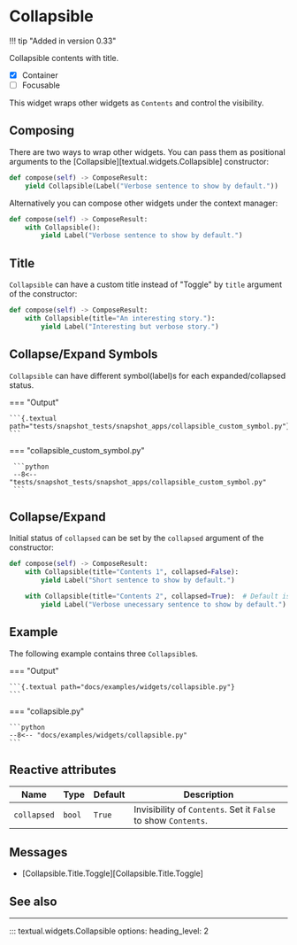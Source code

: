 # Collapsible

!!! tip "Added in version 0.33"

Collapsible contents with title.

- [x] Container
- [ ] Focusable

This widget wraps other widgets as `Contents` and control the visibility.

## Composing

There are two ways to wrap other widgets.
You can pass them as positional arguments to the [Collapsible][textual.widgets.Collapsible] constructor:

```python
def compose(self) -> ComposeResult:
    yield Collapsible(Label("Verbose sentence to show by default."))

```

Alternatively you can compose other widgets under the context manager:

```python
def compose(self) -> ComposeResult:
    with Collapsible():
        yield Label("Verbose sentence to show by default.")

```

## Title

`Collapsible` can have a custom title instead of "Toggle" by `title` argument of the constructor:

```python
def compose(self) -> ComposeResult:
    with Collapsible(title="An interesting story."):
        yield Label("Interesting but verbose story.")

```

## Collapse/Expand Symbols

`Collapsible` can have different symbol(label)s for each expanded/collapsed status.


=== "Output"

    ```{.textual path="tests/snapshot_tests/snapshot_apps/collapsible_custom_symbol.py"}
    ```

 === "collapsible_custom_symbol.py"

     ```python
     --8<-- "tests/snapshot_tests/snapshot_apps/collapsible_custom_symbol.py"
     ```

## Collapse/Expand

Initial status of `collapsed` can be set by the `collapsed` argument of the constructor:

```python
def compose(self) -> ComposeResult:
    with Collapsible(title="Contents 1", collapsed=False):
        yield Label("Short sentence to show by default.")

    with Collapsible(title="Contents 2", collapsed=True):  # Default is True
        yield Label("Verbose unecessary sentence to show by default.")
```

## Example

The following example contains three `Collapsible`s.

=== "Output"

    ```{.textual path="docs/examples/widgets/collapsible.py"}
    ```

=== "collapsible.py"

    ```python
    --8<-- "docs/examples/widgets/collapsible.py"
    ```

## Reactive attributes

| Name        | Type   | Default | Description                                                    |
| ----------- | ------ | ------- | -------------------------------------------------------------- |
| `collapsed` | `bool` | `True`  | Invisibility of `Contents`. Set it `False` to show `Contents`. |

## Messages

- [Collapsible.Title.Toggle][Collapsible.Title.Toggle]

## See also

<!-- TODO: Add Accordion widgets later -->

---


::: textual.widgets.Collapsible
    options:
      heading_level: 2
